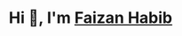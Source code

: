 <h1 align="center">Hi 👋, I'm <a href="" target="blank"> Faizan Habib</a></h1>

<!--
**faizan9cm/faizan9cm** is a ✨ _special_ ✨ repository because its `README.md` (this file) appears on your GitHub profile.
-->
